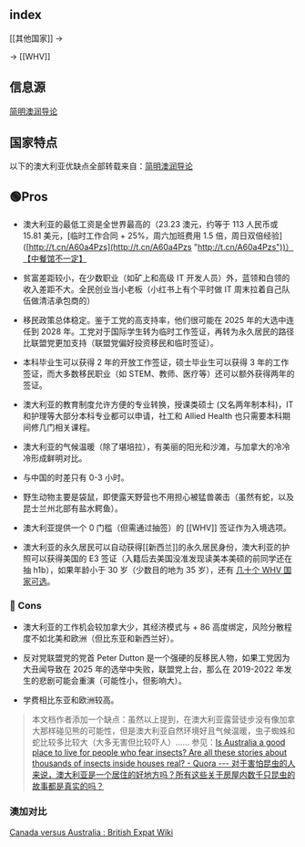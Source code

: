 
## index


[[其他国家]] -> 

-> [[WHV]]

## 信息源

[简明澳润导论](https://radical-war-cdf.notion.site/cac7b5c4329c4ef7bcec1d5da4ec6457)

## 国家特点

以下的澳大利亚优缺点全部转载来自：[简明澳润导论](https://radical-war-cdf.notion.site/cac7b5c4329c4ef7bcec1d5da4ec6457)

## 🟢Pros
  
- 澳大利亚的最低工资是全世界最高的（23.23 澳元，约等于 113 人民币或 15.81 美元，[临时工作合同 + 25%，周六加班费用 1.5 倍，周日双倍经验]([http://t.cn/A60a4Pzs](http://t.cn/A60a4Pzs "http://t.cn/A60a4Pzs"))）【中餐馆不一定】  
  
- 贫富差距较小，在少数职业（如矿上和高级 IT 开发人员）外，蓝领和白领的收入差距不大。全民创业当小老板（小红书上有个平时做 IT 周末拉着自己队伍做清洁承包商的）  
  
- 移民政策总体稳定。鉴于工党的高支持率，他们很可能在 2025 年的大选中连任到 2028 年。工党对于国际学生转为临时工作签证，再转为永久居民的路径比联盟党更加支持（联盟党偏好投资移民和临时签证）。  
  
- 本科毕业生可以获得 2 年的开放工作签证，硕士毕业生可以获得 3 年的工作签证，而大多数移民职业（如 STEM、教师、医疗等）还可以额外获得两年的签证。  
  
- 澳大利亚的教育制度允许方便的专业转换，授课类硕士 (又名两年制本科)，IT 和护理等大部分本科专业都可以申请，社工和 Allied Health 也只需要本科期间修几门相关课程。  
  
- 澳大利亚的气候温暖（除了堪培拉），有美丽的阳光和沙滩，与加拿大的冷冷冷形成鲜明对比。  
  
- 与中国的时差只有 0-3 小时。  
  
- 野生动物主要是袋鼠，即使露天野营也不用担心被猛兽袭击（虽然有蛇，以及昆士兰州北部有盐水鳄鱼）。  
  
- 澳大利亚提供一个 0 门槛（但需通过抽签）的 [[WHV]] 签证作为入境选项。  
  
- 澳大利亚的永久居民可以自动获得[[新西兰]]的永久居民身份，澳大利亚的护照可以获得美国的 E3 签证（入籍后去美国没准发现读美本美硕的前同学还在抽 h1b），如果年龄小于 30 岁（少数目的地为 35 岁），还有 [几十个 WHV 国家可选](https://workingholiday.au/working-holiday-visa-countries/)。

### 🔴 Cons
  
- 澳大利亚的工作机会较加拿大少，其经济模式与 + 86 高度绑定，风险分散程度不如北美和欧洲（但比东亚和新西兰好）。  
  
- 反对党联盟党的党首 Peter Dutton 是一个强硬的反移民人物，如果工党因为大丑闻导致在 2025 年的选举中失败，联盟党上台，那么在 2019-2022 年发生的悲剧可能会重演（可能性小，但影响大）。  
  
- 学费相比东亚和欧洲较高。

>本文档作者添加一个缺点：虽然以上提到，在澳大利亚露营徒步没有像加拿大那样碰见熊的可能性，但是澳大利亚自然环境好且气候温暖，虫子蜘蛛和蛇比较多比较大（大多无害但比较吓人）…… 参见：[Is Australia a good place to live for people who fear insects? Are all these stories about thousands of insects inside houses real? - Quora --- 对于害怕昆虫的人来说，澳大利亚是一个居住的好地方吗？所有这些关于房屋内数千只昆虫的故事都是真实的吗？](https://www.quora.com/Is-Australia-a-good-place-to-live-for-people-who-fear-insects-Are-all-these-stories-about-thousands-of-insects-inside-houses-real)

### 澳加对比

[Canada versus Australia : British Expat Wiki](https://britishexpats.com/wiki/Canada_versus_Australia)

